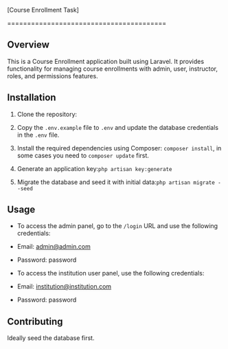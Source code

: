 [Course Enrollment Task]

========================================

Overview
----------------------------------------

This is a Course Enrollment application built using Laravel. It provides functionality for managing course enrollments with admin, user, instructor, roles, and permissions features.

Installation
----------------------------------------

1. Clone the repository:

2. Copy the `.env.example` file to `.env` and update the database credentials in the `.env` file.

3. Install the required dependencies using Composer: `composer install`, in some cases you need to `composer update` first.


4. Generate an application key:`php artisan key:generate`


5. Migrate the database and seed it with initial data:`php artisan migrate --seed`



Usage
----------------------------------------

- To access the admin panel, go to the `/login` URL and use the following credentials:
- Email: admin@admin.com
- Password: password

- To access the institution user panel, use the following credentials:
- Email: institution@institution.com
- Password: password

Contributing
----------------------------------------

Ideally seed the database first.









